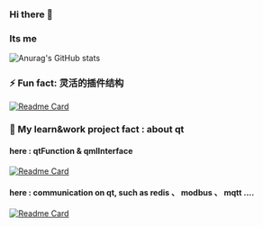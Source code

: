 ### Hi there 👋

### Its me
![Anurag's GitHub stats](https://github-readme-stats.vercel.app/api?username=1900Linz&show_icons=true) <br/> 

### ⚡ Fun fact: 灵活的插件结构
[![Readme Card](https://github-readme-stats.vercel.app/api/pin/?username=1900Linz&repo=Qt-Plugin-platform)](https://github.com/anuraghazra/github-readme-stats) <br/>

### 🔭 My learn&work project fact : about qt
#### here : qtFunction & qmlInterface
[![Readme Card](https://github-readme-stats.vercel.app/api/pin/?username=1900Linz&repo=MyQtCode)](https://github.com/anuraghazra/github-readme-stats) <br/>
#### here : communication on qt, such as redis 、 modbus 、 mqtt ....
[![Readme Card](https://github-readme-stats.vercel.app/api/pin/?username=1900Linz&repo=QtDeviceCommunication)](https://github.com/anuraghazra/github-readme-stats) <br/>
<!--
**1900Linz/1900Linz** is a ✨ _special_ ✨ repository because its `README.md` (this file) appears on your GitHub profile.

Here are some ideas to get you started:

- 🔭 I’m currently working on ...
- 🌱 I’m currently learning ...
- 👯 I’m looking to collaborate on ...
- 🤔 I’m looking for help with ...
- 💬 Ask me about ...
- 📫 How to reach me: ...
- 😄 Pronouns: ...
- ⚡ Fun fact: ...
-->
